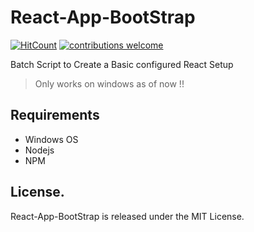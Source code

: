 # React-App-BootStrap
[![HitCount](http://hits.dwyl.com/vasu2912/React-App-BootStrap.svg)](http://hits.dwyl.com/vasu2912/React-App-BootStrap) [![contributions welcome](https://img.shields.io/badge/contributions-welcome-brightgreen.svg?style=flat)](https://github.com/dwyl/esta/issues)

Batch Script to Create a Basic configured React Setup

> Only works on windows as of now !!


## Requirements
- Windows OS
- Nodejs
- NPM

 ## License.
 React-App-BootStrap is released under the MIT License.
